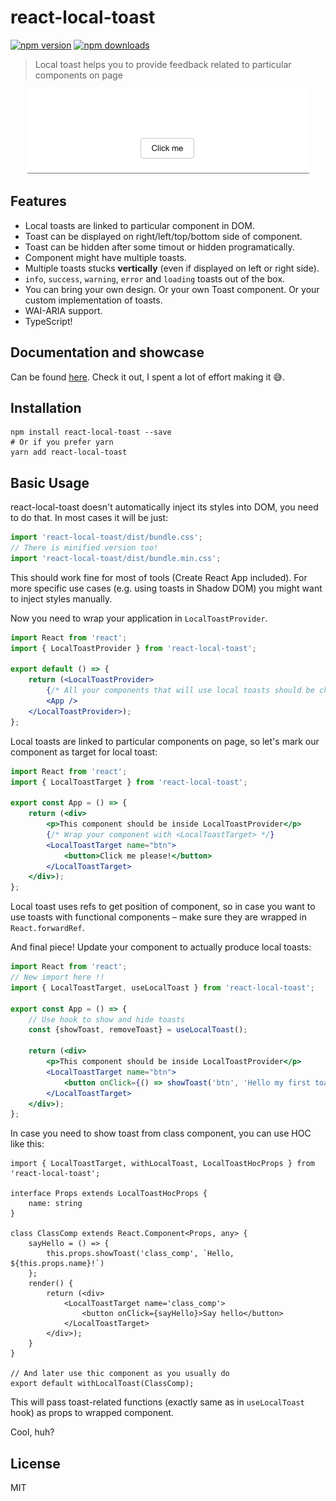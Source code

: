# react-local-toast

[![npm version][npmv-image]][npmv-url]
[![npm downloads][npmd-image]][npmd-url]

> Local toast helps you to provide feedback related to particular components on page

<p align="center">
  <img src="./demo.gif" alt="Demo">
</p>



## Features

* Local toasts are linked to particular component in DOM.
* Toast can be displayed on right/left/top/bottom side of component.
* Toast can be hidden after some timout or hidden programatically.
* Component might have multiple toasts.
* Multiple toasts stucks **vertically** (even if displayed on left or right side).
* `info`, `success`, `warning`, `error` and `loading` toasts out of the box.
* You can bring your own design. Or your own Toast component. Or your custom implementation of toasts.
* WAI-ARIA support. 
* TypeScript!


## Documentation and showcase

Can be found [here](https://react-local-toast.netlify.app/). Check it out, I spent a lot of effort making it 😅.

## Installation

```
npm install react-local-toast --save
# Or if you prefer yarn
yarn add react-local-toast
```

## Basic Usage

react-local-toast doesn't automatically inject its styles into DOM, you need to do that. In most cases it will be just:

```js
import 'react-local-toast/dist/bundle.css';
// There is minified version too!
import 'react-local-toast/dist/bundle.min.css';
```

This should work fine for most of tools (Create React App included). For more specific use cases (e.g. using toasts in Shadow DOM) you might want to inject styles manually.

Now you need to wrap your application in `LocalToastProvider`. 

```jsx
import React from 'react';
import { LocalToastProvider } from 'react-local-toast';

export default () => {
    return (<LocalToastProvider>
        {/* All your components that will use local toasts should be children of this provider. */}
        <App />
    </LocalToastProvider>);
};
```

Local toasts are linked to particular components on page, so let's mark our component as target for local toast:

```jsx
import React from 'react';
import { LocalToastTarget } from 'react-local-toast';

export const App = () => {
    return (<div>
        <p>This component should be inside LocalToastProvider</p>
        {/* Wrap your component with <LocalToastTarget> */}
        <LocalToastTarget name="btn">
            <button>Click me please!</button>
        </LocalToastTarget>
    </div>);
};
```

Local toast uses refs to get position of component, so in case you want to use toasts with functional components – make sure they are wrapped in `React.forwardRef`.

And final piece! Update your component to actually produce local toasts:

```jsx
import React from 'react';
// New import here !!
import { LocalToastTarget, useLocalToast } from 'react-local-toast';

export const App = () => {
    // Use hook to show and hide toasts
    const {showToast, removeToast} = useLocalToast();

    return (<div>
        <p>This component should be inside LocalToastProvider</p>
        <LocalToastTarget name="btn">
            <button onClick={() => showToast('btn', 'Hello my first toast!')}>Click me please!</button>
        </LocalToastTarget>
    </div>);
};
```

In case you need to show toast from class component, you can use HOC like this:

```tsx
import { LocalToastTarget, withLocalToast, LocalToastHocProps } from 'react-local-toast';

interface Props extends LocalToastHocProps {
    name: string
}

class ClassComp extends React.Component<Props, any> {
    sayHello = () => {
        this.props.showToast('class_comp', `Hello, ${this.props.name}!`)
    };
    render() {
        return (<div>
            <LocalToastTarget name='class_comp'>
                <button onClick={sayHello}>Say hello</button>
            </LocalToastTarget>
        </div>);
    }
}

// And later use thic component as you usually do
export default withLocalToast(ClassComp);
```

This will pass toast-related functions (exactly same as in `useLocalToast` hook) as props to wrapped component.

Cool, huh?

## License

MIT

[npmv-image]: https://img.shields.io/npm/v/react-local-toast.svg?style=flat-square
[npmv-url]: https://www.npmjs.com/package/react-local-toast
[npmd-image]: https://img.shields.io/npm/dm/react-local-toast.svg?style=flat-square
[npmd-url]: https://www.npmjs.com/package/react-local-toast
